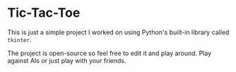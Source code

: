 # Tic-Tac-Toe

This is just a simple project I worked on using Python's built-in library called `tkinter`.

The project is open-source so feel free to edit it and play around. Play against AIs or just play with your friends.